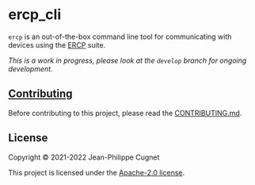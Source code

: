 # ercp_cli

`ercp` is an out-of-the-box command line tool for communicating with devices
using the [ERCP](https://github.com/ercp/specifications) suite.

*This is a work in progress, please look at the `develop` branch for ongoing
development.*

## [Contributing](CONTRIBUTING.md)

Before contributing to this project, please read the
[CONTRIBUTING.md](CONTRIBUTING.md).

## License

Copyright © 2021-2022 Jean-Philippe Cugnet

This project is licensed under the [Apache-2.0 license](LICENSE).
